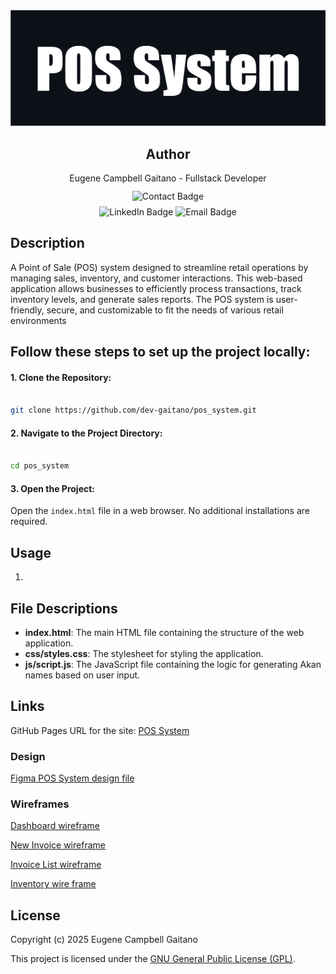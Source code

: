 <div align="center">
    <img src="./media/images/pos_system_banner.png" alt="banner_img">
</div>
<div align="center">
    <h2>Author</h2>
</div>
<div align="center">
  Eugene Campbell Gaitano - Fullstack Developer
</div>
<div align="center" style="margin-top: 12px;">
    <img alt="Contact Badge" src="https://img.shields.io/badge/Contanct_me_through-grey">
</div>
<div align="center" style="margin-top: 8px;">
    <img alt="LinkedIn Badge" src="https://img.shields.io/badge/LinkedIn-blue">
    <img alt="Email Badge" src="https://img.shields.io/badge/Email-red">
</div>

## Description

A Point of Sale (POS) system designed to streamline retail operations by managing sales, inventory, and customer interactions. This web-based application allows businesses to efficiently process transactions, track inventory levels, and generate sales reports. The POS system is user-friendly, secure, and customizable to fit the needs of various retail environments

## Follow these steps to set up the project locally:

#### 1. Clone the Repository:

```bash

git clone https://github.com/dev-gaitano/pos_system.git
```

#### 2. Navigate to the Project Directory:

```bash

cd pos_system
```

#### 3. Open the Project:

Open the `index.html` file in a web browser. No additional installations are required.

## Usage

1.

## File Descriptions

- **index.html**: The main HTML file containing the structure of the web application.
- **css/styles.css**: The stylesheet for styling the application.
- **js/script.js**: The JavaScript file containing the logic for generating Akan names based on user input.

## Links

GitHub Pages URL for the site: [POS System](https://www.example.com)

### Design

[Figma POS System design file](https://www.example.com)

### Wireframes

[Dashboard wireframe](https://wireframe.cc/pH34k1)

[New Invoice wireframe](https://wireframe.cc/rzkpSo)

[Invoice List wireframe](https://wireframe.cc/sEVtzE)

[Inventory wire frame](https://wireframe.cc/xfH3UD)

## License

Copyright (c) 2025 Eugene Campbell Gaitano

This project is licensed under the [GNU General Public License (GPL)](./LICENSE.md).
